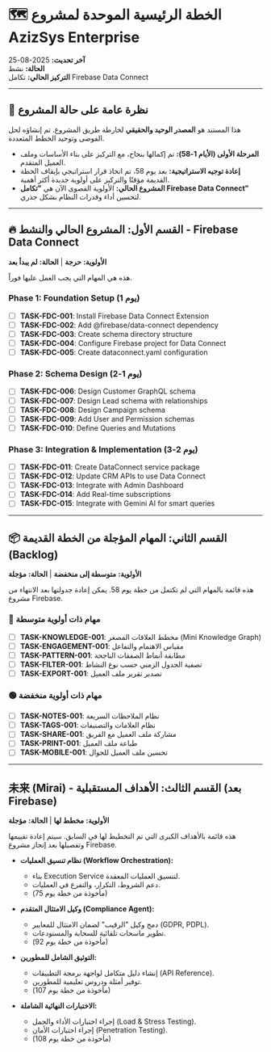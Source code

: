 # 🗺️ الخطة الرئيسية الموحدة لمشروع AzizSys Enterprise

**آخر تحديث:** 2025-08-25  
**الحالة:** نشط  
**التركيز الحالي:** تكامل Firebase Data Connect

---

## 🎯 نظرة عامة على حالة المشروع

هذا المستند هو **المصدر الوحيد والحقيقي** لخارطة طريق المشروع. تم إنشاؤه لحل الفوضى وتوحيد الخطط المتعددة.

*   **المرحلة الأولى (الأيام 1-58):** تم إكمالها بنجاح، مع التركيز على بناء الأساسات وملف العميل المتقدم.
*   **إعادة توجيه الاستراتيجية:** بعد يوم 58، تم اتخاذ قرار استراتيجي بإيقاف الخطة القديمة مؤقتًا والتركيز على أولوية جديدة أكثر أهمية.
*   **المشروع الحالي:** الأولوية القصوى الآن هي **"تكامل Firebase Data Connect"** لتحسين أداء وقدرات النظام بشكل جذري.

---

## 🔥 القسم الأول: المشروع الحالي والنشط - Firebase Data Connect

**الأولوية:** **حرجة** | **الحالة:** **لم يبدأ بعد**

هذه هي المهام التي يجب العمل عليها فوراً.

### Phase 1: Foundation Setup (يوم 1)
- [ ] **TASK-FDC-001**: Install Firebase Data Connect Extension
- [ ] **TASK-FDC-002**: Add @firebase/data-connect dependency
- [ ] **TASK-FDC-003**: Create schema directory structure
- [ ] **TASK-FDC-004**: Configure Firebase project for Data Connect
- [ ] **TASK-FDC-005**: Create dataconnect.yaml configuration

### Phase 2: Schema Design (يوم 1-2)
- [ ] **TASK-FDC-006**: Design Customer GraphQL schema
- [ ] **TASK-FDC-007**: Design Lead schema with relationships
- [ ] **TASK-FDC-008**: Design Campaign schema
- [ ] **TASK-FDC-009**: Add User and Permission schemas
- [ ] **TASK-FDC-010**: Define Queries and Mutations

### Phase 3: Integration & Implementation (يوم 2-3)
- [ ] **TASK-FDC-011**: Create DataConnect service package
- [ ] **TASK-FDC-012**: Update CRM APIs to use Data Connect
- [ ] **TASK-FDC-013**: Integrate with Admin Dashboard
- [ ] **TASK-FDC-014**: Add Real-time subscriptions
- [ ] **TASK-FDC-015**: Integrate with Gemini AI for smart queries

---

## 📦 القسم الثاني: المهام المؤجلة من الخطة القديمة (Backlog)

**الأولوية:** **متوسطة إلى منخفضة** | **الحالة:** **مؤجلة**

هذه قائمة بالمهام التي لم تكتمل من خطة يوم 58. يمكن إعادة جدولتها بعد الانتهاء من مشروع Firebase.

### 🔵 مهام ذات أولوية متوسطة
- [ ] **TASK-KNOWLEDGE-001**: مخطط العلاقات المصغر (Mini Knowledge Graph)
- [ ] **TASK-ENGAGEMENT-001**: مقياس الاهتمام والتفاعل
- [ ] **TASK-PATTERN-001**: مطابقة أنماط الصفقات الناجحة
- [ ] **TASK-FILTER-001**: تصفية الجدول الزمني حسب نوع النشاط
- [ ] **TASK-EXPORT-001**: تصدير تقرير ملف العميل

### 🟢 مهام ذات أولوية منخفضة
- [ ] **TASK-NOTES-001**: نظام الملاحظات السريعة
- [ ] **TASK-TAGS-001**: نظام العلامات والتصنيفات
- [ ] **TASK-SHARE-001**: مشاركة ملف العميل مع الفريق
- [ ] **TASK-PRINT-001**: طباعة ملف العميل
- [ ] **TASK-MOBILE-001**: تحسين ملف العميل للجوال

---

## 未来 (Mirai) - القسم الثالث: الأهداف المستقبلية (بعد Firebase)

**الأولوية:** **مخطط لها** | **الحالة:** **مؤجلة**

هذه قائمة بالأهداف الكبرى التي تم التخطيط لها في السابق. سيتم إعادة تقييمها وتفصيلها بعد إنجاز مشروع Firebase.

- **نظام تنسيق العمليات (Workflow Orchestration):**
  - بناء Execution Service لتنسيق العمليات المعقدة.
  - دعم الشروط، التكرار، والتفرع في العمليات.
  - (مأخوذة من خطة يوم 75)

- **وكيل الامتثال المتقدم (Compliance Agent):**
  - دمج وكيل "الرقيب" لضمان الامتثال للمعايير (GDPR, PDPL).
  - تطوير ماسحات تلقائية للسحابة والمستودعات.
  - (مأخوذة من خطة يوم 92)

- **التوثيق الشامل للمطورين:**
  - إنشاء دليل متكامل لواجهة برمجة التطبيقات (API Reference).
  - توفير أمثلة ودروس تعليمية للمطورين.
  - (مأخوذة من خطة يوم 107)

- **الاختبارات النهائية الشاملة:**
  - إجراء اختبارات الأداء والحمل (Load & Stress Testing).
  - إجراء اختبارات الأمان (Penetration Testing).
  - (مأخوذة من خطة يوم 108)
